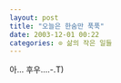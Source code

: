```yaml
---
layout: post
title: "오늘은 한숨만 푹푹"
date: 2003-12-01 00:22
categories: ⊙ 삶의 작은 일들
---
```


아...
후우....-.T)
       
